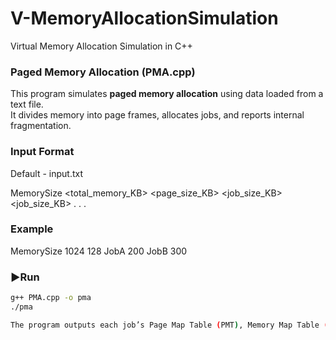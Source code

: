 # V-MemoryAllocationSimulation
Virtual Memory Allocation Simulation in C++

### Paged Memory Allocation (PMA.cpp)

This program simulates **paged memory allocation** using data loaded from a text file.  
It divides memory into page frames, allocates jobs, and reports internal fragmentation.

### Input Format
Default - input.txt

MemorySize <total_memory_KB> <page_size_KB>
<JobName> <job_size_KB>
<JobName2> <job_size_KB>
.
.
.

### Example

MemorySize 1024 128
JobA 200
JobB 300


### ▶Run
```bash
g++ PMA.cpp -o pma
./pma

The program outputs each job’s Page Map Table (PMT), Memory Map Table (MMT), and internal fragmentation details.

